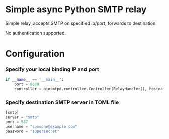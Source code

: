 # Simple async Python SMTP relay

Simple relay, accepts SMTP on specified ip/port, forwards to destination.

No authentication supported.

# Configuration
### Specify your local binding IP and port

```python
if __name__ == '__main__':
    port = 8080
    controller = aiosmtpd.controller.Controller(RelayHandler(), hostname='127.0.0.1', port=port)
```


### Specify destination SMTP server in TOML file
```python
[smtp]
server = "smtp"
port = 587
username = "someone@example.com"
password = "supersecret"
```